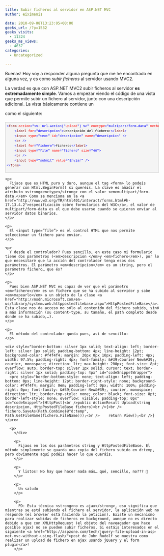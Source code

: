 ```yaml
---
title: Subir ficheros al servidor en ASP.NET MVC
author: eiximenis

date: 2010-09-08T13:23:05+00:00
geeks_url: /?p=1532
geeks_visits:
  - 11324
geeks_ms_views:
  - 4637
categories:
  - Uncategorized

---
```

Buenas! Hoy voy a responder alguna pregunta que me he encontrado en alguna vez, y es como _subir ficheros_ al servidor usando MVC2. 

La verdad es que con ASP.NET MVC2 subir ficheros al servidor **es extremadamente simple**. Vamos a empezar viendo el código de una vista que permite subir un fichero al servidor, junto con una descripción adicional. La vista básicamente contiene un&#160; <form> como el siguiente:

<div style="border-bottom: silver 1px solid; text-align: left; border-left: silver 1px solid; padding-bottom: 4px; line-height: 12pt; background-color: #f4f4f4; margin: 20px 0px 10px; padding-left: 4px; width: 97.5%; padding-right: 4px; font-family: &#39;Courier New&#39;, courier, monospace; direction: ltr; max-height: 200px; font-size: 8pt; overflow: auto; border-top: silver 1px solid; cursor: text; border-right: silver 1px solid; padding-top: 4px" id="codeSnippetWrapper">
  <pre style="border-bottom-style: none; text-align: left; padding-bottom: 0px; line-height: 12pt; border-right-style: none; background-color: #f4f4f4; margin: 0em; padding-left: 0px; width: 100%; padding-right: 0px; font-family: &#39;Courier New&#39;, courier, monospace; direction: ltr; border-top-style: none; color: black; font-size: 8pt; border-left-style: none; overflow: visible; padding-top: 0px" id="codeSnippet"><span style="color: #0000ff">&lt;</span><span style="color: #800000">form</span> <span style="color: #ff0000">action</span><span style="color: #0000ff">="&lt;%: Url.Action("</span><span style="color: #ff0000">Upload</span><span style="color: #0000ff">") %&gt;"</span> <span style="color: #ff0000">enctype</span><span style="color: #0000ff">="multipart/form-data"</span> <span style="color: #ff0000">method</span><span style="color: #0000ff">="post"</span><span style="color: #0000ff">&gt;</span><br />    <span style="color: #0000ff">&lt;</span><span style="color: #800000">label</span> <span style="color: #ff0000">for</span><span style="color: #0000ff">="descripcion"</span><span style="color: #0000ff">&gt;</span>Descripción del fichero:<span style="color: #0000ff">&lt;/</span><span style="color: #800000">label</span><span style="color: #0000ff">&gt;</span><br />    <span style="color: #0000ff">&lt;</span><span style="color: #800000">input</span> <span style="color: #ff0000">type</span><span style="color: #0000ff">="text"</span> <span style="color: #ff0000">id</span><span style="color: #0000ff">="descripcion"</span> <span style="color: #ff0000">name</span><span style="color: #0000ff">="descripcion"</span> <span style="color: #0000ff">/&gt;</span><br />    <span style="color: #0000ff">&lt;</span><span style="color: #800000">br</span> <span style="color: #0000ff">/&gt;</span><br />    <span style="color: #0000ff">&lt;</span><span style="color: #800000">label</span> <span style="color: #ff0000">for</span><span style="color: #0000ff">="fichero"</span><span style="color: #0000ff">&gt;</span>Fichero:<span style="color: #0000ff">&lt;/</span><span style="color: #800000">label</span><span style="color: #0000ff">&gt;</span><br />    <span style="color: #0000ff">&lt;</span><span style="color: #800000">input</span> <span style="color: #ff0000">type</span><span style="color: #0000ff">="file"</span> <span style="color: #ff0000">name</span><span style="color: #0000ff">="fichero"</span> <span style="color: #ff0000">size</span><span style="color: #0000ff">="40"</span><span style="color: #0000ff">&gt;</span><br />    <span style="color: #0000ff">&lt;</span><span style="color: #800000">br</span> <span style="color: #0000ff">/&gt;</span><br />    <span style="color: #0000ff">&lt;</span><span style="color: #800000">input</span> <span style="color: #ff0000">type</span><span style="color: #0000ff">="submit"</span> <span style="color: #ff0000">value</span><span style="color: #0000ff">="Enviar"</span> <span style="color: #0000ff">/&gt;</span><br /><span style="color: #0000ff">&lt;/</span><span style="color: #800000">form</span><span style="color: #0000ff">&gt;</span></pre>
  
  <p>
    </div> 
    
    <p>
      Fijaos que es HTML puro y duro, aunque el tag <form> lo podeis generar con Html.BeginForm() si queréis. La clave es añadir el atributo <strong>enctype</strong> con el valor <em>multipart/form-data.</em> Como se menciona en la <a href="http://www.w3.org/TR/html401/interact/forms.html#h-17.13.4.2">especificación sobre formularios del W3C</a>, el valor de multipart/form-data es el que debe usarse cuando se quieran enviar al servidor datos binarios.
    </p>
    
    <p>
      El <input type=”file”> es el control HTML que nos permite seleccionar un fichero para enviar.
    </p>
    
    <p>
      Y desde el controlador? Pues sencillo, en este caso mi formulario tiene dos parámetros (<em>descripcion </em>y <em>fichero</em>), por lo que necesitaré que la acción del controlador tenga esos dos parámetros. El parámetro <em>descripcion</em> es un string, pero el parámetro fichero… que és?
    </p>
    
    <p>
      Pues bien ASP.NET MVC es capaz de ver que el parámetro <em>fichero</em> es un fichero que se ha subido al servidor y sabe <em>mapearlo</em> a un objeto de la clase <a href="http://msdn.microsoft.com/en-us/library/system.web.httppostedfilebase.aspx">HttpPostedFileBase</a>. Esta clase nos da acceso no sólo al contenido del fichero subido, sinó a más información (su content-type, su tamaño, el path completo desde donde se ha subido,…).
    </p>
    
    <p>
      El método del controlador queda pues, así de sencillo:
    </p>
    
    <div style="border-bottom: silver 1px solid; text-align: left; border-left: silver 1px solid; padding-bottom: 4px; line-height: 12pt; background-color: #f4f4f4; margin: 20px 0px 10px; padding-left: 4px; width: 97.5%; padding-right: 4px; font-family: &#39;Courier New&#39;, courier, monospace; direction: ltr; max-height: 200px; font-size: 8pt; overflow: auto; border-top: silver 1px solid; cursor: text; border-right: silver 1px solid; padding-top: 4px" id="codeSnippetWrapper">
      <pre style="border-bottom-style: none; text-align: left; padding-bottom: 0px; line-height: 12pt; border-right-style: none; background-color: #f4f4f4; margin: 0em; padding-left: 0px; width: 100%; padding-right: 0px; font-family: &#39;Courier New&#39;, courier, monospace; direction: ltr; border-top-style: none; color: black; font-size: 8pt; border-left-style: none; overflow: visible; padding-top: 0px" id="codeSnippet">[HttpPost]<br />public ActionResult Upload(string descripcion, HttpPostedFileBase fichero)<br />{<br />    fichero.SaveAs(Path.Combine(@"d:temp", Path.GetFileName(fichero.FileName)));<br />    return View();<br />}</pre>
      
      <p>
        </div> 
        
        <p>
          Fijaos en los dos parámetros string y HttpPostedFileBase. El método simplemente se guarda una copia del fichero subido en d:temp, pero obviamente aquí podéis hacer lo que queráis.
        </p>
        
        <p>
          Y listos! No hay que hacer nada más… qué, sencillo, no??? 🙂
        </p>
        
        <p>
          Un saludo
        </p>
        
        <p>
          PD: Esta técnica <strong>no es ajax</strong>, eso significa que mientras se está subiendo el fichero al servidor, la aplicación web no responde (el browser está haciendo la petición). Existe un mecanismo para realizar subidas de ficheros en background, aunque no es directo debido a que con XMLHttpRequest (el objeto del naveagador que hace posible ajax) no se pueden subir ficheros. Si estáis interesados en el siguiente <a href="http://aspzone.com/tech/jquery-file-upload-in-asp-net-mvc-without-using-flash/">post de John Rudolf se muestra como realizar un upload de fichero en ajax usando jQuery y el form plugin</a>!
        </p>